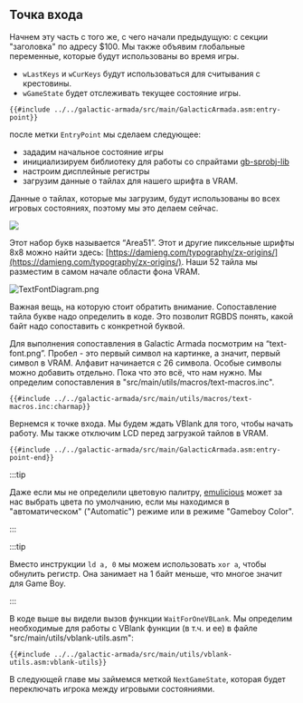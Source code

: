 ## Точка входа

Начнем эту часть с того же, с чего начали предыдущую: с секции "заголовка" по адресу $100. Мы также объявим глобальные переменные, которые будут использованы во время игры.

- `wLastKeys` и `wCurKeys` будут использоваться для считывания с крестовины.
- `wGameState` будет отслеживать текущее состояние игры.

```rgbasm,linenos,start={{#line_no_of "" ../../galactic-armada/src/main/GalacticArmada.asm:entry-point}}
{{#include ../../galactic-armada/src/main/GalacticArmada.asm:entry-point}}
```

после метки `EntryPoint` мы сделаем следующее:

- зададим начальное состояние игры
- инициализируем библиотеку для работы со спрайтами [gb-sprobj-lib](https://github.com/eievui5/gb-sprobj-lib)
- настроим дисплейные регистры
- загрузим данные о тайлах для нашего шрифта в VRAM.

Данные о тайлах, которые мы загрузим, будут использованы во всех игровых состояниях, поэтому мы это делаем сейчас.

<img class="pixelated" src="../assets/part3/img/text-font-large.png">

Этот набор букв называется “Area51”. Этот и другие пиксельные шрифты 8x8 можно найти здесь: [https://damieng.com/typography/zx-origins/](https://damieng.com/typography/zx-origins/). Наши 52 тайла мы разместим в самом начале области фона VRAM.

![TextFontDiagram.png](../assets/part3/img/TextFontDiagram.png)

Важная вещь, на которую стоит обратить внимание. Сопоставление тайла букве надо определить в коде. Это позволит RGBDS понять, какой байт надо сопоставить с конкретной буквой.

Для выполнения сопоставления в Galactic Armada посмотрим на “text-font.png”. Пробел - это первый символ на картинке, а значит, первый символ в VRAM. Алфавит начинается с 26 символа. Особые символы можно добавить отдельно. Пока что это всё, что нам нужно. Мы определим сопоставления в "src/main/utils/macros/text-macros.inc".

```rgbasm,linenos,start={{#line_no_of "" ../../galactic-armada/src/main/utils/macros/text-macros.inc:charmap}}
{{#include ../../galactic-armada/src/main/utils/macros/text-macros.inc:charmap}}
```

Вернемся к точке входа. Мы будем ждать VBlank для того, чтобы начать работу. Мы также отключим LCD перед загрузкой тайлов в VRAM.

```rgbasm,linenos,start={{#line_no_of "" ../../galactic-armada/src/main/GalacticArmada.asm:entry-point-end}}
{{#include ../../galactic-armada/src/main/GalacticArmada.asm:entry-point-end}}
```

:::tip

Даже если мы не определили цветовую палитру, [emulicious](https://emulicious.net/) может за нас выбрать цвета по умолчанию, если мы находимся в "автоматическом" ("Automatic") режиме или в режиме "Gameboy Color". 

:::

:::tip

Вместо инструкции `ld a, 0` мы можем использовать `xor a`, чтобы обнулить регистр. Она занимает на 1 байт меньше, что многое значит для Game Boy.

:::

В коде выше вы видели  вызов функции `WaitForOneVBLank`. Мы определим необходимые для работы с VBlank функции (в т.ч. и ее) в файле "src/main/utils/vblank-utils.asm":

```rgbasm,linenos,start={{#line_no_of "" ../../galactic-armada/src/main/utils/vblank-utils.asm:vblank-utils}}
{{#include ../../galactic-armada/src/main/utils/vblank-utils.asm:vblank-utils}}
```

В следующей главе мы займемся меткой `NextGameState`, которая будет переключать игрока между игровыми состояниями.
